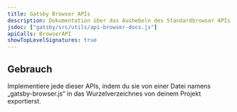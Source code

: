 ```yaml
---
title: Gatsby Browser APIs
description: Dokumentation über das Aushebeln des Standardbrowser APIs in Gatsby
jsdoc: ["gatsby/src/utils/api-browser-docs.js"]
apiCalls: BrowserAPI
showTopLevelSignatures: true
---
```


## Gebrauch

Implementiere jede dieser APIs, indem du sie von einer Datei namens „gatsby-browser.js“ in das Wurzelverzeichnes von deinem Projekt exportierst.
